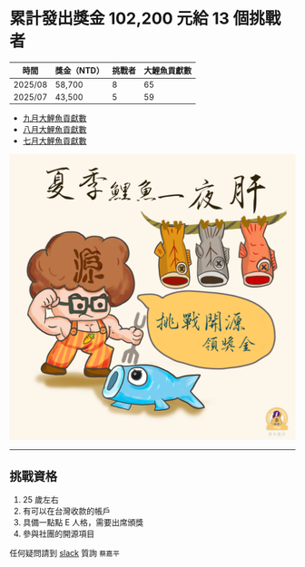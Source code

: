 # 累計發出獎金 102,200 元給 13 個挑戰者

| 時間      | 獎金（NTD） | 挑戰者 | 大鯉魚貢獻數 |
| --------- | ----------- | ------ | ---------- |
| 2025/08   | 58,700      | 8      | 65         |
| 2025/07   | 43,500      | 5      | 59         |

- [九月大鯉魚貢獻數](https://github.com/apache/kafka/pulls?q=is%3Apr+reviewed-by%3Achia7712+is%3Amerged+merged%3A2025-09-01..2025-09-30)
- [八月大鯉魚貢獻數](https://github.com/apache/kafka/pulls?q=is%3Apr+reviewed-by%3Achia7712+is%3Amerged+merged%3A2025-08-01..2025-08-31)
- [七月大鯉魚貢獻數](https://github.com/apache/kafka/pulls?q=is%3Apr+reviewed-by%3Achia7712+is%3Amerged+merged%3A2025-07-01..2025-07-31)

![logo](./logo.png)

---
## 挑戰資格

1. 25 歲左右 
2. 有可以在台灣收款的帳戶 
3. 具備一點點 E 人格，需要出席頒獎
4. 參與社團的開源項目

任何疑問請到 [slack](https://opensource4you.tw/slack/join) 質詢 `蔡嘉平`
